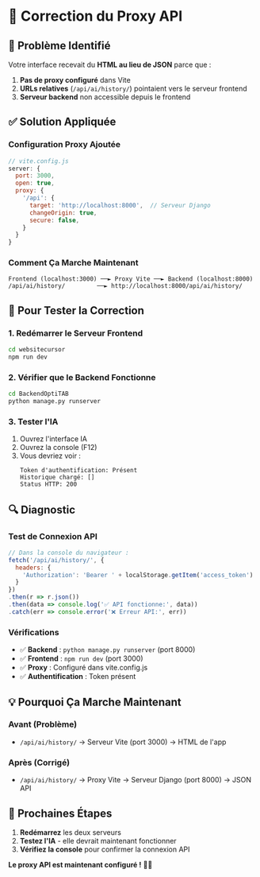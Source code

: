 # 🔧 Correction du Proxy API

## 🚨 Problème Identifié

Votre interface recevait du **HTML au lieu de JSON** parce que :

1. **Pas de proxy configuré** dans Vite
2. **URLs relatives** (`/api/ai/history/`) pointaient vers le serveur frontend
3. **Serveur backend** non accessible depuis le frontend

## ✅ Solution Appliquée

### **Configuration Proxy Ajoutée**

```javascript
// vite.config.js
server: {
  port: 3000,
  open: true,
  proxy: {
    '/api': {
      target: 'http://localhost:8000',  // Serveur Django
      changeOrigin: true,
      secure: false,
    }
  }
}
```

### **Comment Ça Marche Maintenant**

```
Frontend (localhost:3000) ──► Proxy Vite ──► Backend (localhost:8000)
/api/ai/history/         ──► http://localhost:8000/api/ai/history/
```

## 🚀 Pour Tester la Correction

### **1. Redémarrer le Serveur Frontend**
```bash
cd websitecursor
npm run dev
```

### **2. Vérifier que le Backend Fonctionne**
```bash
cd BackendOptiTAB
python manage.py runserver
```

### **3. Tester l'IA**
1. Ouvrez l'interface IA
2. Ouvrez la console (F12)
3. Vous devriez voir :
   ```
   Token d'authentification: Présent
   Historique chargé: []
   Status HTTP: 200
   ```

## 🔍 Diagnostic

### **Test de Connexion API**
```javascript
// Dans la console du navigateur :
fetch('/api/ai/history/', {
  headers: {
    'Authorization': 'Bearer ' + localStorage.getItem('access_token')
  }
})
.then(r => r.json())
.then(data => console.log('✅ API fonctionne:', data))
.catch(err => console.error('❌ Erreur API:', err))
```

### **Vérifications**
- ✅ **Backend** : `python manage.py runserver` (port 8000)
- ✅ **Frontend** : `npm run dev` (port 3000)
- ✅ **Proxy** : Configuré dans vite.config.js
- ✅ **Authentification** : Token présent

## 💡 Pourquoi Ça Marche Maintenant

### **Avant (Problème)**
- `/api/ai/history/` → Serveur Vite (port 3000) → HTML de l'app

### **Après (Corrigé)**
- `/api/ai/history/` → Proxy Vite → Serveur Django (port 8000) → JSON API

## 🎯 Prochaines Étapes

1. **Redémarrez** les deux serveurs
2. **Testez l'IA** - elle devrait maintenant fonctionner
3. **Vérifiez la console** pour confirmer la connexion API

**Le proxy API est maintenant configuré !** 🚀✨
